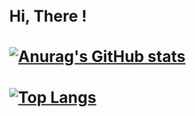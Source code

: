 # Hi, There !

# [![Anurag's GitHub stats](https://github-readme-stats.vercel.app/api?username=xperhub&count_private=true&show_icons=true&theme=radical)](https://github.com/anuraghazra/github-readme-stats) 
# [![Top Langs](https://github-readme-stats.vercel.app/api/top-langs/?username=xperhub&hide=javascript,html,css,scss,php)](https://github.com/anuraghazra/github-readme-stats)
